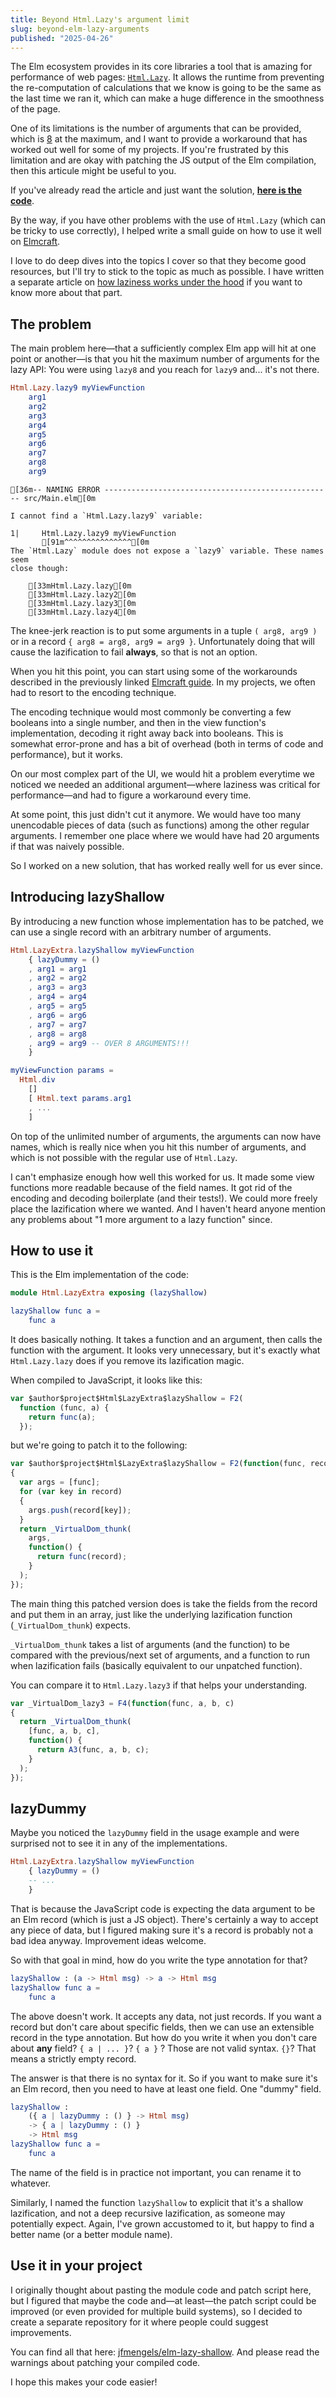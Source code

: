 ```yaml
---
title: Beyond Html.Lazy's argument limit
slug: beyond-elm-lazy-arguments
published: "2025-04-26"
---
```


The Elm ecosystem provides in its core libraries a tool that is amazing for performance of web pages: [`Html.Lazy`](https://package.elm-lang.org/packages/elm/html/latest/Html-Lazy). It allows the runtime from preventing the re-computation of calculations that we know is going to be the same as the last time we ran it, which can make a huge difference in the smoothness of the page.

One of its limitations is the number of arguments that can be provided, which is [8](https://package.elm-lang.org/packages/elm/html/latest/Html-Lazy#lazy8) at the maximum, and I want to provide a workaround that has worked out well for some of my projects. If you're frustrated by this limitation and are okay with patching the JS output of the Elm compilation, then this articule might be useful to you.

If you've already read the article and just want the solution, **[here is the code](https://github.com/jfmengels/elm-lazy-shallow)**.

By the way, if you have other problems with the use of `Html.Lazy` (which can be tricky to use correctly), I helped write a small guide on how to use it well on [Elmcraft](https://elmcraft.org/faqs/html-lazy-not-working/).

I love to do deep dives into the topics I cover so that they become good resources, but I'll try to stick to the topic as much as possible. I have written a separate article on [how laziness works under the hood](/caching-behind-elm-lazy) if you want to know more about that part.

## The problem

The main problem here—that a sufficiently complex Elm app will hit at one point or another—is that you hit the maximum number of arguments for the lazy API: You were using `lazy8` and you reach for `lazy9` and... it's not there.

```elm
Html.Lazy.lazy9 myViewFunction
    arg1
    arg2
    arg3
    arg4
    arg5
    arg6
    arg7
    arg8
    arg9
```

```ansi
[36m-- NAMING ERROR --------------------------------------------------- src/Main.elm[0m

I cannot find a `Html.Lazy.lazy9` variable:

1|     Html.Lazy.lazy9 myViewFunction
       [91m^^^^^^^^^^^^^^^[0m
The `Html.Lazy` module does not expose a `lazy9` variable. These names seem
close though:

    [33mHtml.Lazy.lazy[0m
    [33mHtml.Lazy.lazy2[0m
    [33mHtml.Lazy.lazy3[0m
    [33mHtml.Lazy.lazy4[0m
```

The knee-jerk reaction is to put some arguments in a tuple `( arg8, arg9 )` or in a record `{ arg8 = arg8, arg9 = arg9 }`. Unfortunately doing that will cause the lazification to fail **always**, so that is not an option.

When you hit this point, you can start using some of the workarounds described in the previously linked [Elmcraft guide](https://elmcraft.org/faqs/html-lazy-not-working/). In my projects, we often had to resort to the encoding technique.

The encoding technique would most commonly be converting a few booleans into a single number, and then in the view function's implementation, decoding it right away back into booleans. This is somewhat error-prone and has a bit of overhead (both in terms of code and performance), but it works.

On our most complex part of the UI, we would hit a problem everytime we noticed we needed an additional argument—where laziness was critical for performance—and had to figure a workaround every time.

At some point, this just didn't cut it anymore. We would have too many unencodable pieces of data (such as functions) among the other regular arguments. I remember one place where we would have had 20 arguments if that was naively possible.

So I worked on a new solution, that has worked really well for us ever since.

## Introducing lazyShallow

By introducing a new function whose implementation has to be patched, we can use a single record with an arbitrary number of arguments.

```elm
Html.LazyExtra.lazyShallow myViewFunction
    { lazyDummy = ()
    , arg1 = arg1
    , arg2 = arg2
    , arg3 = arg3
    , arg4 = arg4
    , arg5 = arg5
    , arg6 = arg6
    , arg7 = arg7
    , arg8 = arg8
    , arg9 = arg9 -- OVER 8 ARGUMENTS!!!
    }

myViewFunction params =
  Html.div
    []
    [ Html.text params.arg1
    , ...
    ]
```

On top of the unlimited number of arguments, the arguments can now have names, which is really nice when you hit this number of arguments, and which is not possible with the regular use of `Html.Lazy`.

I can't emphasize enough how well this worked for us. It made some view functions more readable because of the field names. It got rid of the encoding and decoding boilerplate (and their tests!). We could more freely place the lazification where we wanted. And I haven't heard anyone mention any problems about "1 more argument to a lazy function" since.

## How to use it

This is the Elm implementation of the code:
```elm
module Html.LazyExtra exposing (lazyShallow)

lazyShallow func a =
    func a
```

It does basically nothing. It takes a function and an argument, then calls the function with the argument. It looks very unnecessary, but it's exactly what `Html.Lazy.lazy` does if you remove its lazification magic.

When compiled to JavaScript, it looks like this:

```javascript
var $author$project$Html$LazyExtra$lazyShallow = F2(
  function (func, a) {
    return func(a);
  });
```

but we're going to patch it to the following:

```javascript
var $author$project$Html$LazyExtra$lazyShallow = F2(function(func, record)
{
  var args = [func];
  for (var key in record)
  {
    args.push(record[key]);
  }
  return _VirtualDom_thunk(
    args,
    function() {
      return func(record);
    }
  );
});
```

The main thing this patched version does is take the fields from the record and put them in an array, just like the underlying lazification function (`_VirtualDom_thunk`) expects.

`_VirtualDom_thunk` takes a list of arguments (and the function) to be compared with the previous/next set of arguments, and a function to run when lazification fails (basically equivalent to our unpatched function).

You can compare it to `Html.Lazy.lazy3` if that helps your understanding.

```javascript
var _VirtualDom_lazy3 = F4(function(func, a, b, c)
{
  return _VirtualDom_thunk(
    [func, a, b, c],
    function() {
      return A3(func, a, b, c);
    }
  );
});
```

## lazyDummy

Maybe you noticed the `lazyDummy` field in the usage example and were surprised not to see it in any of the implementations.

```elm
Html.LazyExtra.lazyShallow myViewFunction
    { lazyDummy = ()
    -- ...
    }
```

That is because the JavaScript code is expecting the data argument to be an Elm record (which is just a JS object). There's certainly a way to accept any piece of data, but I figured making sure it's a record is probably not a bad idea anyway. Improvement ideas welcome.

So with that goal in mind, how do you write the type annotation for that?

```elm
lazyShallow : (a -> Html msg) -> a -> Html msg
lazyShallow func a =
    func a
```

The above doesn't work. It accepts any data, not just records. If you want a record but don't care about specific fields, then we can use an extensible record in the type annotation. But how do you write it when you don't care about **any** field? `{ a | ... }`? `{ a }` ? Those are not valid syntax. `{}`? That means a strictly empty record.

The answer is that there is no syntax for it. So if you want to make sure it's an Elm record, then you need to have at least one field. One "dummy" field.

```elm
lazyShallow :
    ({ a | lazyDummy : () } -> Html msg)
    -> { a | lazyDummy : () }
    -> Html msg
lazyShallow func a =
    func a
```

The name of the field is in practice not important, you can rename it to whatever.

Similarly, I named the function `lazyShallow` to explicit that it's a shallow lazification, and not a deep recursive lazification, as someone may potentially expect. Again, I've grown accustomed to it, but happy to find a better name (or a better module name).

## Use it in your project

I originally thought about pasting the module code and patch script here, but I figured that maybe the code and—at least—the patch script could be improved (or even provided for multiple build systems), so I decided to create a separate repository for it where people could suggest improvements.

You can find all that here: [jfmengels/elm-lazy-shallow](https://github.com/jfmengels/elm-lazy-shallow).
And please read the warnings about patching your compiled code.

I hope this makes your code easier!